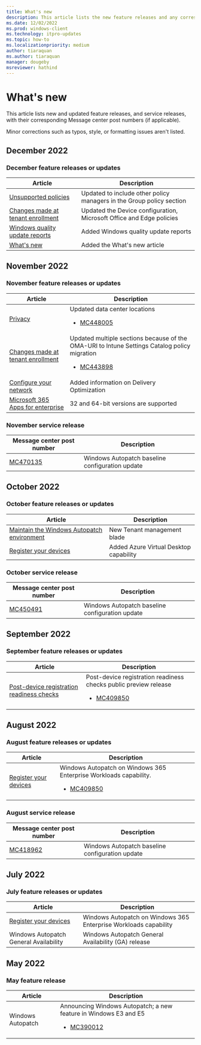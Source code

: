 ```yaml
---
title: What's new
description: This article lists the new feature releases and any corresponding Message center post numbers.
ms.date: 12/02/2022
ms.prod: windows-client
ms.technology: itpro-updates
ms.topic: how-to
ms.localizationpriority: medium
author: tiaraquan
ms.author: tiaraquan
manager: dougeby
msreviewer: hathind
---
```


# What's new

This article lists new and updated feature releases, and service releases, with their corresponding Message center post numbers (if applicable).

Minor corrections such as typos, style, or formatting issues aren't listed.

## December 2022

### December feature releases or updates

| Article | Description |
| ----- | ----- |
| [Unsupported policies](../operate/windows-autopatch-wqu-unsupported-policies.md) | Updated to include other policy managers in the Group policy section |
| [Changes made at tenant enrollment](../references/windows-autopatch-changes-to-tenant.md) | Updated the Device configuration, Microsoft Office and Edge policies |
| [Windows quality update reports](../operate/windows-autopatch-wqu-reports-overview.md) | Added Windows quality update reports |
| [What's new](../whats-new/windows-autopatch-whats-new-2022.md) | Added the What's new article |

## November 2022

### November feature releases or updates

| Article | Description |
| ----- | ----- |
| [Privacy](../references/windows-autopatch-privacy.md) | Updated data center locations<ul><li>[MC448005](https://admin.microsoft.com/adminportal/home#/MessageCenter) |
| [Changes made at tenant enrollment](../references/windows-autopatch-changes-to-tenant.md) | Updated multiple sections because of the OMA-URI to Intune Settings Catalog policy migration<ul><li>[MC443898](https://admin.microsoft.com/adminportal/home#/MessageCenter) |
| [Configure your network](../prepare/windows-autopatch-configure-network.md) | Added information on Delivery Optimization  |
| [Microsoft 365 Apps for enterprise](../operate/windows-autopatch-microsoft-365-apps-enterprise.md) | 32 and 64-bit versions are supported |

### November service release

| Message center post number | Description |
| ----- | ----- |
| [MC470135](https://admin.microsoft.com/adminportal/home#/MessageCenter) | Windows Autopatch baseline configuration update |

## October 2022

### October feature releases or updates

| Article | Description |
| ----- | ----- |
| [Maintain the Windows Autopatch environment](../operate/windows-autopatch-maintain-environment.md) | New Tenant management blade |
| [Register your devices](../deploy/windows-autopatch-register-devices.md) | Added Azure Virtual Desktop capability |

### October service release

| Message center post number | Description |
| ----- | ----- |
| [MC450491](https://admin.microsoft.com/adminportal/home#/MessageCenter) | Windows Autopatch baseline configuration update |

## September 2022

### September feature releases or updates

| Article | Description |
| ----- | ----- |
| [Post-device registration readiness checks](../deploy/windows-autopatch-post-reg-readiness-checks.md) | Post-device registration readiness checks public preview release<ul><li>[MC409850](https://admin.microsoft.com/adminportal/home#/MessageCenter) |

## August 2022

### August feature releases or updates

| Article | Description |
| ----- | ----- |
| [Register your devices](../deploy/windows-autopatch-register-devices.md) | Windows Autopatch on Windows 365 Enterprise Workloads capability.<ul><li>[MC409850](https://admin.microsoft.com/adminportal/home#/MessageCenter)</li></ul> |

### August service release

| Message center post number | Description |
| ----- | ----- |
| [MC418962](https://admin.microsoft.com/adminportal/home#/MessageCenter) | Windows Autopatch baseline configuration update |

## July 2022

### July feature releases or updates

| Article | Description |
| ----- | ----- |
| [Register your devices](../deploy/windows-autopatch-register-devices.md) | Windows Autopatch on Windows 365 Enterprise Workloads capability |
| Windows Autopatch General Availability | Windows Autopatch General Availability (GA) release |

## May 2022

### May feature release

| Article | Description |
| ----- | ----- |
| Windows Autopatch | Announcing Windows Autopatch; a new feature in Windows E3 and E5 <ul><li>[MC390012](https://admin.microsoft.com/adminportal/home#/MessageCenter)</li></ul> |

